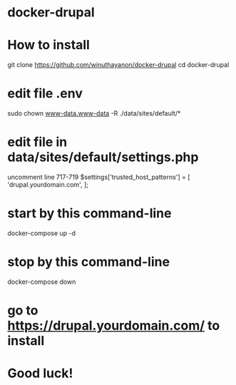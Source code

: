 # docker-drupal
# How to install
git clone https://github.com/winuthayanon/docker-drupal
cd docker-drupal
# edit file .env

sudo chown www-data.www-data -R ./data/sites/default/*

# edit file in data/sites/default/settings.php 
uncomment line 717-719
$settings['trusted_host_patterns'] = [
       'drupal.yourdomain.com',
];

# start by this command-line
docker-compose up -d
# stop by this command-line
docker-compose down

# go to https://drupal.yourdomain.com/ to install
# Good luck!
